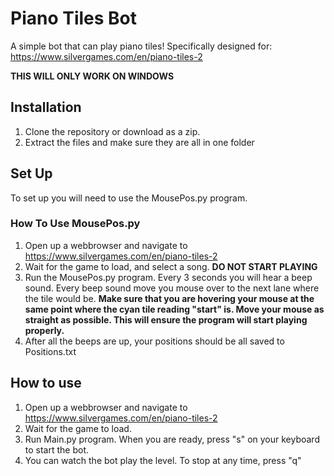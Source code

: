 # Piano Tiles Bot

A simple bot that can play piano tiles! Specifically designed for: https://www.silvergames.com/en/piano-tiles-2

**THIS WILL ONLY WORK ON WINDOWS**

## Installation

1. Clone the repository or download as a zip.
2. Extract the files and make sure they are all in one folder

## Set Up

To set up you will need to use the MousePos.py program.

### How To Use MousePos.py

1. Open up a webbrowser and navigate to https://www.silvergames.com/en/piano-tiles-2
2. Wait for the game to load, and select a song. **DO NOT START PLAYING**
3. Run the MousePos.py program. Every 3 seconds you will hear a beep sound. Every beep sound move you mouse over to the next lane where the tile would be. **Make sure that you are hovering your mouse at the same point where the cyan tile reading "start" is. Move your mouse as straight as possible. This will ensure the program will start playing properly.**
4. After all the beeps are up, your positions should be all saved to Positions.txt

## How to use

1. Open up a webbrowser and navigate to https://www.silvergames.com/en/piano-tiles-2
2. Wait for the game to load.
3. Run Main.py program. When you are ready, press "s" on your keyboard to start the bot.
4. You can watch the bot play the level. To stop at any time, press "q"



